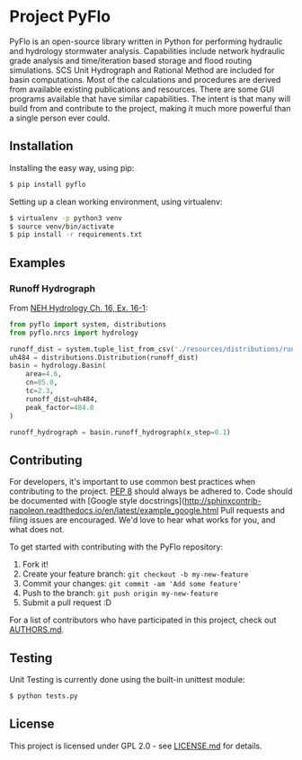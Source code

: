 # Project PyFlo

PyFlo is an open-source library written in Python for performing
hydraulic and hydrology stormwater analysis. Capabilities include
network hydraulic grade analysis and time/iteration based storage and flood
routing simulations. SCS Unit Hydrograph and Rational Method are included
for basin computations. Most of the calculations and procedures are
derived from available existing publications and resources. There are
some GUI programs available that have similar capabilities. The intent is
that many will build from and contribute to the project, making it much
more powerful than a single person ever could.

## Installation

Installing the easy way, using pip:

```bash
$ pip install pyflo
```

Setting up a clean working environment, using virtualenv:

```bash
$ virtualenv -p python3 venv
$ source venv/bin/activate
$ pip install -r requirements.txt
```

## Examples

### Runoff Hydrograph

From [NEH Hydrology Ch. 16, Ex. 16-1](http://www.wcc.nrcs.usda.gov/ftpref/wntsc/H&H/NEHhydrology/ch16.pdf#page=15):

```python
from pyflo import system, distributions
from pyflo.nrcs import hydrology

runoff_dist = system.tuple_list_from_csv('./resources/distributions/runoff/scs484.csv')
uh484 = distributions.Distribution(runoff_dist)
basin = hydrology.Basin(
    area=4.6,
    cn=85.0,
    tc=2.3,
    runoff_dist=uh484,
    peak_factor=484.0
)

runoff_hydrograph = basin.runoff_hydrograph(x_step=0.1)

```

## Contributing

For developers, it's important to use common best practices when contributing to the project.
[PEP 8](https://www.python.org/dev/peps/pep-0008/) should always be adhered to. Code should be
documented with [Google style docstrings](http://sphinxcontrib-napoleon.readthedocs.io/en/latest/example_google.html
Pull requests and filing issues are encouraged. We'd love to hear what works for you, and what 
does not.

To get started with contributing with the PyFlo repository:

1. Fork it!
2. Create your feature branch: `git checkout -b my-new-feature`
3. Commit your changes: `git commit -am 'Add some feature'`
4. Push to the branch: `git push origin my-new-feature`
5. Submit a pull request :D

For a list of  contributors who have participated in this project,
check out [AUTHORS.md](AUTHORS.md).

## Testing

Unit Testing is currently done using the built-in unittest module:

```bash
$ python tests.py
```

## License

This project is licensed under GPL 2.0 - see [LICENSE.md](LICENSE.md) for details.